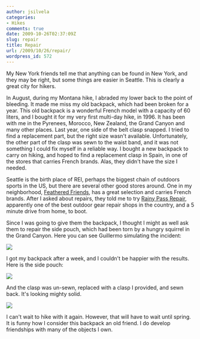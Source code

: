 ```yaml
---
author: jsilvela
categories:
- Hikes
comments: true
date: 2009-10-26T02:37:09Z
slug: repair
title: Repair
url: /2009/10/26/repair/
wordpress_id: 572
---
```


My New York friends tell me that anything can be found in New York, and they may be right, but some things are easier in Seattle. This is clearly a great city for hikers.

In August, during my Montana hike, I abraded my lower back to the point of bleeding. It made me miss my old backpack, which had been broken for a year. This old backpack is a wonderful French model with a capacity of 60 liters, and I bought it for my very first multi-day hike, in 1996. It has been with me in the Pyrenees, Morocco, New Zealand, the Grand Canyon and many other places. Last year, one side of the belt clasp snapped. I tried to find a replacement part, but the right size wasn't available. Unfortunately, the other part of the clasp was sewn to the waist band, and it was not something I could fix myself in a reliable way. I bought a new backpack to carry on hiking, and hoped to find a replacement clasp in Spain, in one of the stores that carries French brands. Alas, they didn't have the size I needed.

Seattle is the birth place of REI, perhaps the biggest chain of outdoors sports in the US, but there are several other good stores around. One in my neighborhood, [Feathered Friends](http://www.featheredfriends.com/), has a great selection and carries French brands. After I asked about repairs, they told me to try [Rainy Pass Repair](http://www.rainypass.com/), apparently one of the best outdoor gear repair shops in the country, and a 5 minute drive from home, to boot.

Since I was going to give them the backpack, I thought I might as well ask them to repair the side pouch, which had been torn by a hungry squirrel in the Grand Canyon. Here you can see Guillermo simulating the incident:

[![](http://jsilvela.smugmug.com/Travel/Hikes/Grand-Canyon-04-Jaime-scans/grandcanyonjaime-047/430119713_PKGir-S-2.jpg)](http://jsilvela.smugmug.com/Travel/Hikes/Grand-Canyon-04-Jaime-scans/6725024_VPs7q/1/#430119713_PKGir-A-LB)

I got my backpack after a week, and I couldn't be happier with the results.
Here is the side pouch:

[![](http://jsilvela.smugmug.com/Other/Sueltas/IMG6507/672930994_RPEms-S.jpg)](http://jsilvela.smugmug.com/Other/Sueltas/5019150_Y3JuM/1/#672930994_RPEms-A-LB)

And the clasp was un-sewn, replaced with a clasp I provided, and sewn back. It's looking mighty solid.

[![](http://jsilvela.smugmug.com/Other/Sueltas/IMG6504/672925617_J6uyC-S.jpg)](http://jsilvela.smugmug.com/Other/Sueltas/5019150_Y3JuM/1/#672925617_J6uyC-A-LB)

I can't wait to hike with it again. However, that will have to wait until spring. It is funny how I consider this backpack an old friend. I do develop friendships with many of the objects I own.
